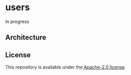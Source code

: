 # users

In progress

## Architecture

## License

This repository is available under the [Apache-2.0 license](./LICENSE).
